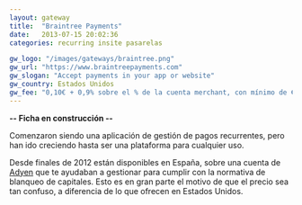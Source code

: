 ```yaml
---
layout: gateway
title:  "Braintree Payments"
date:   2013-07-15 20:02:36
categories: recurring insite pasarelas

gw_logo: "/images/gateways/braintree.png"
gw_url: "https://www.braintreepayments.com"
gw_slogan: "Accept payments in your app or website"
gw_country: Estados Unidos
gw_fee: "0,10€ + 0,9% sobre el % de la cuenta merchant, con mínimo de €100/mes"
---
```


**-- Ficha en construcción --**

Comenzaron siendo una aplicación de gestión de pagos recurrentes, pero han ido creciendo hasta ser una plataforma para cualquier uso. 

Desde finales de 2012 están disponibles en España, sobre una cuenta de [Adyen](adyen.html) que te ayudaban a gestionar para cumplir con la normativa de blanqueo de capitales. Esto es en gran parte el motivo de que el precio sea tan confuso, a diferencia de lo que ofrecen en Estados Unidos.